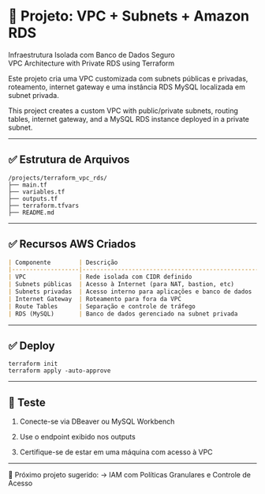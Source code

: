 # 🧩 Projeto: VPC + Subnets + Amazon RDS  
Infraestrutura Isolada com Banco de Dados Seguro  
VPC Architecture with Private RDS using Terraform

Este projeto cria uma VPC customizada com subnets públicas e privadas, roteamento, internet gateway e uma instância RDS MySQL localizada em subnet privada.

This project creates a custom VPC with public/private subnets, routing tables, internet gateway, and a MySQL RDS instance deployed in a private subnet.

---

## ✅ Estrutura de Arquivos
```
/projects/terraform_vpc_rds/
├── main.tf
├── variables.tf
├── outputs.tf
├── terraform.tfvars
├── README.md
```
---

## ✅ Recursos AWS Criados

```markdown
| Componente        | Descrição                                        |
|-------------------|--------------------------------------------------|
| VPC               | Rede isolada com CIDR definido                   |
| Subnets públicas  | Acesso à Internet (para NAT, bastion, etc)       |
| Subnets privadas  | Acesso interno para aplicações e banco de dados  |
| Internet Gateway  | Roteamento para fora da VPC                      |
| Route Tables      | Separação e controle de tráfego                  |
| RDS (MySQL)       | Banco de dados gerenciado na subnet privada      |
```
---

## ✅ Deploy
```
terraform init
terraform apply -auto-approve
```
---

## 🧪 Teste

1. Conecte-se via DBeaver ou MySQL Workbench

2. Use o endpoint exibido nos outputs

3. Certifique-se de estar em uma máquina com acesso à VPC
---

📘 Próximo projeto sugerido:
→ IAM com Políticas Granulares e Controle de Acesso
